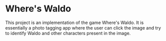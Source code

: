 # Where's Waldo

This project is an implementation of the game Where's Waldo. It is essentially a photo tagging app where the user can click the image and try to identify Waldo and other characters present in the image.
